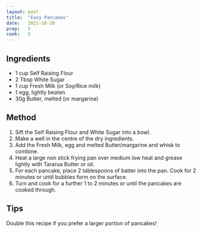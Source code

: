 ```yaml
---
layout: post
title:  "Easy Pancakes"
date:   2021-10-20
prep:   5
cook:   5
---
```


## Ingredients

- 1 cup Self Raising Flour
- 2 Tbsp White Sugar
- 1 cup Fresh Milk (or Soy/Rice milk)
- 1 egg, lightly beaten
- 30g Butter, melted (or margarine)

## Method

1. Sift the Self Raising Flour and White Sugar into a bowl.
2. Make a well in the centre of the dry ingredients.
3. Add the Fresh Milk, egg and melted Butter/margarine and whisk to combine.
4. Heat a large non stick frying pan over medium low heat and grease lightly with Tararua Butter or oil.
5. For each pancake, place 2 tablespoons of batter into the pan. Cook for 2 minutes or until bubbles form on the surface.
6. Turn and cook for a further 1 to 2 minutes or until the pancakes are cooked through.

## Tips
Double this recipe if you prefer a larger portion of pancakes!
